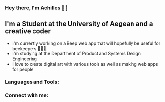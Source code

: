 ### Hey there, I'm Achilles 👋👋

## I'm a Student at the University of Aegean and a creative coder
- I'm currently working on a Beep web app that will hopefully be useful for beekeepers 🐝🐝🐝
- I'm studying at the Department of Product and Systems Design Engineering
- I love to create digital art with various tools as well as making web apps for people

### Languages and Tools:



### Connect with me:

